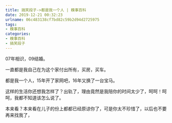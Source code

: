 ```yaml
---
title: 搞笑段子->都是我一个人 | 糗事百科
date: 2019-12-21 00:32:23
urlname: 06c483138cf7bd82c59b2d94d2725975
tags: 
- 糗事百科
categories:
- 糗事百科
- 搞笑段子
---
```

07年相识，09结婚。

一直都是我自己在为这个家付出所有，买房，买车。

都是我一个人，15年开了家网吧，16年又换了一台宝马。

这样的生活你还想我怎样了？出轨了，理由竟然是我陪你的时间太少了，呵呵！呵呵，我都不知道该怎么说了。

本来看？本来看在儿子的份上都都已经原谅你了，可是你太不珍惜了，以后也不要再来找我了，


